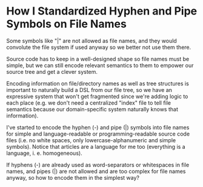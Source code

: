 <!-- Copyright (c) 2022 Tobias Briones. All rights reserved. -->
<!-- SPDX-License-Identifier: CC-BY-4.0 -->
<!-- This file is part of https://github.com/tobiasbriones/blog -->

# How I Standardized Hyphen and Pipe Symbols on File Names

Some symbols like "|" are not allowed as file names, and they would 
convolute the file system if used anyway so we better not use them there.

Source code has to keep in a well-designed shape so file names must be 
simple, but we can still encode relevant semantics to them to empower our 
source tree and get a clever system.

Encoding information on file/directory names as well as tree structures is 
important to naturally build a DSL from our file tree, so we have an 
expressive system that won't get fragmented since we're adding logic to each 
place (e.g. we don't need a centralized "index" file to tell file semantics 
because our domain-specific system naturally knows that information).

I've started to encode the hyphen (-) and pipe (|) symbols into file names 
for simple and language-readable or programming-readable source code 
files (i.e. no white spaces, only lowercase-alphanumeric and simple symbols).
Notice that articles are a language for me too (everything is a language, i.
e. homogeneous).

If hyphens (-) are already used as word-separators or whitespaces in file 
names, and pipes (|) are not allowed and are too complex for file names 
anyway, so how to encode them in the simplest way?
